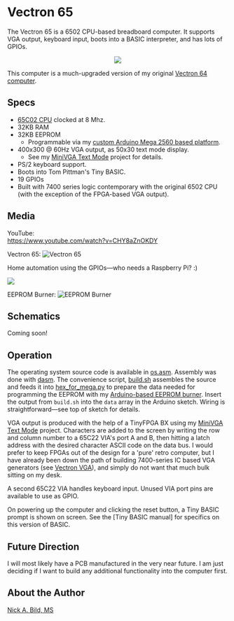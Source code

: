 # Vectron 65

The Vectron 65 is a 6502 CPU-based breadboard computer.  It supports VGA output, keyboard input, boots into a BASIC interpreter, and has lots of GPIOs.

<p align="center">
<img src="https://raw.githubusercontent.com/nickbild/vectron_65/main/media/basic.gif">
</p>

This computer is a much-upgraded version of my original [Vectron 64 computer](https://github.com/nickbild/vectron_64).

## Specs

* [65C02 CPU](https://en.wikipedia.org/wiki/MOS_Technology_6502) clocked at 8 Mhz.
* 32KB RAM
* 32KB EEPROM
  - Programmable via my [custom Arduino Mega 2560 based platform](https://github.com/nickbild/eeprom_burner_mega).
* 400x300 @ 60Hz VGA output, as 50x30 text mode display.
  - See my [MiniVGA Text Mode](https://github.com/nickbild/fpga_vga_text_mode) project for details.
* PS/2 keyboard support.
* Boots into Tom Pittman's Tiny BASIC.
* 19 GPIOs
* Built with 7400 series logic contemporary with the original 6502 CPU (with the exception of the FPGA-based VGA output).

## Media

YouTube:  
https://www.youtube.com/watch?v=CHY8aZnOKDY

Vectron 65:
![Vectron 65](https://raw.githubusercontent.com/nickbild/vectron_65/main/media/v65_sm.jpg)

Home automation using the GPIOs—who needs a Raspberry Pi? :)
<p align="left">
<img src="https://raw.githubusercontent.com/nickbild/vectron_65/main/media/light_tree.gif">
</p>

EEPROM Burner:
![EEPROM Burner](https://raw.githubusercontent.com/nickbild/vectron_65/main/media/eeprom_burner_sm.jpg.jpg)


## Schematics

Coming soon!

## Operation

The operating system source code is available in [os.asm](https://github.com/nickbild/vectron_65/blob/main/os.asm).  Assembly was done with [dasm](https://dasm-assembler.github.io/).  The convenience script, [build.sh](https://github.com/nickbild/vectron_65/blob/main/build.sh) assembles the source and feeds it into [hex_for_mega.py](https://github.com/nickbild/vectron_65/blob/main/hex_for_mega.py) to prepare the data needed for programming the EEPROM with my [Arduino-based EEPROM burner](https://github.com/nickbild/eeprom_burner_mega).  Insert the output from `build.sh` into the `data` array in the Arduino sketch.  Wiring is straightforward—see top of sketch for details.

VGA output is produced with the help of a TinyFPGA BX using my [MiniVGA Text Mode](https://github.com/nickbild/fpga_vga_text_mode) project.  Characters are added to the screen by writing the row and column number to a 65C22 VIA's port A and B, then hitting a latch address with the desired character ASCII code on the data bus.  I would prefer to keep FPGAs out of the design for a 'pure' retro computer, but I have already been down the path of building 7400-series IC based VGA generators (see [Vectron VGA](https://github.com/nickbild/vectron_vga)), and simply do not want that much bulk sitting on my desk.

A second 65C22 VIA handles keyboard input.  Unused VIA port pins are available to use as GPIO.

On powering up the computer and clicking the reset button, a Tiny BASIC prompt is shown on screen.  See the [Tiny BASIC manual] for specifics on this version of BASIC.

## Future Direction

I will most likely have a PCB manufactured in the very near future.  I am just deciding if I want to build any additional functionality into the computer first.

## About the Author

[Nick A. Bild, MS](https://nickbild79.firebaseapp.com/#!/)
